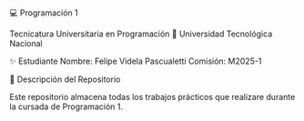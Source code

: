 💻 Programación 1

Tecnicatura Universitaria en Programación
📍 Universidad Tecnológica Nacional

✨ Estudiante
Nombre: Felipe Videla Pascualetti
Comisión: M2025-1

📂 Descripción del Repositorio

Este repositorio almacena todas los trabajos prácticos que realizare durante la cursada de Programación 1.
